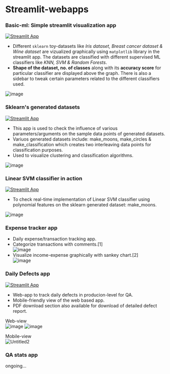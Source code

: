 # Streamlit-webapps  
### Basic-ml: Simple streamlit visualization app   
[![Streamlit App](https://static.streamlit.io/badges/streamlit_badge_black_white.svg)](https://sinchan-s-streamlit-webapps-basic-ml-47xk3r.streamlitapp.com/)   
* Different `sklearn` toy-datasets like *Iris dataset, Breast cancer dataset & Wine dataset* are vizualized graphically using `matplotlib` library in the streamlit app. The datasets are classified with different supervised ML classifiers like *KNN, SVM & Random Forests*.  
* **Shape of the dataset, no. of classes** along with its **accuracy score** for particular classifier are displayed above the graph. There is also a sidebar to tweak certain parameters related to the different classifiers used.
   
![image](https://user-images.githubusercontent.com/63915540/178118086-944c030d-3793-450f-90e5-7520a8684ef2.png)   

### Sklearn's generated datasets   
[![Streamlit App](https://static.streamlit.io/badges/streamlit_badge_black_white.svg)](https://sinchan-s-streamlit-webapps-sklearn-make-datasets-viz-b19zxw.streamlitapp.com/)   
* This app is used to check the influence of various parameters/arguments on the sample data points of generated datasets.
* Variuos generated datasets include: make_moons, make_circles & make_classification which creates two interleaving data points for classification purposes.
* Used to visualize clustering and classification algorithms.
   
![image](https://user-images.githubusercontent.com/63915540/178118201-c1c6ce7b-0f2f-4b4f-9ffa-8d5b40871adb.png)   

### Linear SVM classifier in action   
[![Streamlit App](https://static.streamlit.io/badges/streamlit_badge_black_white.svg)](https://sinchan-s-streamlit-webapps-svm-classifier-vnockp.streamlitapp.com/)   
* To check real-time implementation of Linear SVM classifier using polynomial features on the sklearn generated dataset: make_moons.
   
![image](https://user-images.githubusercontent.com/63915540/178118264-b78539c0-b02e-4f8d-84a3-aae3893d30f2.png)
   
### Expense tracker app   
* Daily expense/transaction tracking app.
* Categorize transactions with comments.[1]   
![image](https://github.com/sinchan-s/streamlit-webapps/assets/63915540/da6995d9-7b39-42df-ac95-cb953ff324ca)
* Visualize income-expense graphically with sankey chart.[2]   
![image](https://github.com/sinchan-s/streamlit-webapps/assets/63915540/fad192a1-7fc7-47b1-b3bb-11d93067b2ed)
   
### Daily Defects app
[![Streamlit App](https://static.streamlit.io/badges/streamlit_badge_black_white.svg)](https://daily-defects.streamlit.app/)   
* Web-app to track daily defects in producion-level for QA.
* Mobile-friendly view of the web based app.
* PDF download section also available for download of detailed defect report.
  
Web-view        
![image](https://github.com/sinchan-s/streamlit-webapps/assets/63915540/9bac7fea-4d39-4d3b-9a20-829a130df6a1)
![image](https://github.com/sinchan-s/streamlit-webapps/assets/63915540/d61d14a8-6440-4256-83f6-708f8438bd69)
   
Mobile-view   
![Untitled2](https://github.com/sinchan-s/streamlit-webapps/assets/63915540/7cd38509-9782-4e7a-8b78-21e57c61725b)


### QA stats app   
ongoing...
